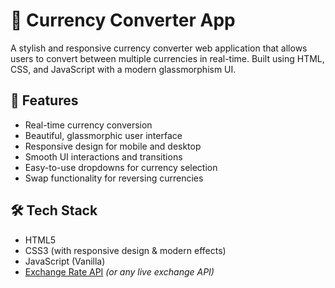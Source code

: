# 💱 Currency Converter App

A stylish and responsive currency converter web application that allows users to convert between multiple currencies in real-time. Built using HTML, CSS, and JavaScript with a modern glassmorphism UI.

## 🚀 Features

- Real-time currency conversion
- Beautiful, glassmorphic user interface
- Responsive design for mobile and desktop
- Smooth UI interactions and transitions
- Easy-to-use dropdowns for currency selection
- Swap functionality for reversing currencies

## 🛠 Tech Stack

- HTML5
- CSS3 (with responsive design & modern effects)
- JavaScript (Vanilla)
- [Exchange Rate API](https://www.exchangerate-api.com/) _(or any live exchange API)_

